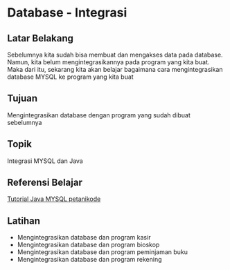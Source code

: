 # Database - Integrasi

## Latar Belakang

Sebelumnya kita sudah bisa membuat dan mengakses data pada database. Namun, kita belum mengintegrasikannya pada program yang kita buat. Maka dari itu, sekarang kita akan belajar bagaimana cara mengintegrasikan database MYSQL ke program yang kita buat

## Tujuan

Mengintegrasikan database dengan program yang sudah dibuat sebelumnya

## Topik

Integrasi MYSQL dan Java

## Referensi Belajar

[Tutorial Java MYSQL petanikode](https://www.petanikode.com/java-mysql/)

## Latihan

- Mengintegrasikan database dan program kasir
- Mengintegrasikan database dan program bioskop
- Mengintegrasikan database dan program peminjaman buku
- Mengintegrasikan database dan program rekening

